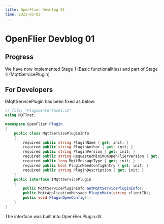 ```yaml
---
title: OpenFlier Devblog 01
time: 2023-05-03
---
```


# OpenFlier Devblog 01

## Progress

We have now implemented Stage 1 (Basic functionalities) and part of Stage 4 (MqttServicePlugin)

## For Developers

IMqttServicePlugin has been fixed as below:

```csharp
// file: "PluginInterfaces.cs"
using MQTTnet;

namespace OpenFlier.Plugin
{
    public class MqttServicePluginInfo
    {
        required public string PluginName { get; init; }
        required public string PluginAuthor { get; init; }
        required public string PluginVersion { get; init; }
        required public string RequestedMinimumOpenFlierVersion { get; init; }
        required public long MqttMessageType { get; init; }
        required public bool PluginNeedConfigEntry { get; init; }
        required public string PluginDescription { get; init; }
    }
    public interface IMqttServicePlugin
    {
        public MqttServicePluginInfo GetMqttServicePluginInfo();
        public MqttApplicationMessage PluginMain(string clientID);
        public void PluginOpenConfig();
    }
}
```

The interface was built into OpenFlier.Plugin.dll.
